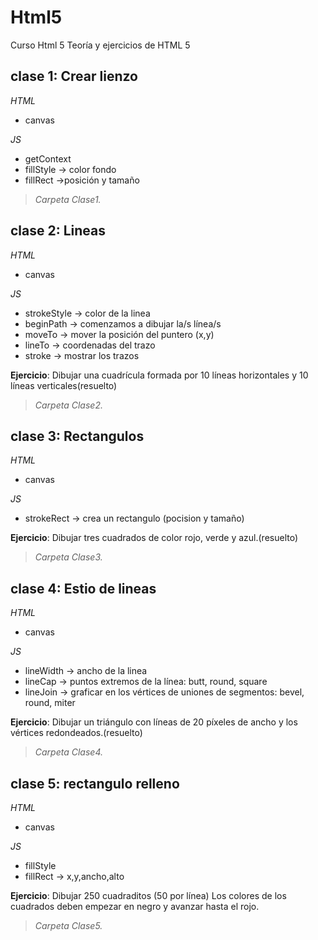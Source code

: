 # Html5
Curso Html 5
Teoría y ejercicios de HTML 5
## clase 1: Crear lienzo
*HTML*
- canvas

*JS*
- getContext
- fillStyle -> color fondo
- fillRect ->posición y tamaño
> *Carpeta Clase1.*
## clase 2: Lineas
*HTML*
- canvas

*JS*
- strokeStyle -> color de la linea
- beginPath -> comenzamos a dibujar la/s línea/s
- moveTo -> mover la posición del puntero (x,y)
- lineTo -> coordenadas del trazo
- stroke -> mostrar los trazos

**Ejercicio**: Dibujar una cuadrícula formada por 10 líneas horizontales y 10 líneas verticales(resuelto)
> *Carpeta Clase2.*
## clase 3: Rectangulos
*HTML*
- canvas

*JS*
- strokeRect -> crea un rectangulo (pocision y tamaño)

**Ejercicio**: Dibujar tres cuadrados de color rojo, verde y azul.(resuelto)
> *Carpeta Clase3.*
## clase 4: Estio de lineas
*HTML*
- canvas

*JS*
- lineWidth -> ancho de la linea
- lineCap -> puntos extremos de la línea: butt, round, square
- lineJoin -> graficar en los vértices de uniones de segmentos: bevel, round, miter

**Ejercicio**: Dibujar un triángulo con líneas de 20 píxeles de ancho y los vértices redondeados.(resuelto)
> *Carpeta Clase4.*
## clase 5: rectangulo relleno
*HTML*
- canvas

*JS*
- fillStyle 
- fillRect ->  x,y,ancho,alto

**Ejercicio**: Dibujar 250 cuadraditos (50 por línea) Los colores de los cuadrados deben empezar en negro y avanzar hasta el rojo.
> *Carpeta Clase5.*
